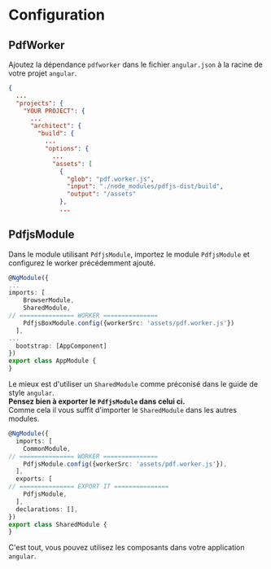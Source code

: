# Configuration

## PdfWorker

Ajoutez la dépendance `pdfworker` dans le fichier `angular.json` à la racine de votre projet `angular`.

```json
{
  ...
  "projects": {
    "YOUR PROJECT": {
      ...
      "architect": {
        "build": {
          ...
          "options": {
            ...
            "assets": [
              { 
                "glob": "pdf.worker.js", 
                "input": "./node_modules/pdfjs-dist/build", 
                "output": "/assets" 
              },
              ...
```

## PdfjsModule 

Dans le module utilisant `PdfjsModule`, importez le module `PdfjsModule` et configurez le worker précédemment ajouté.

```typescript
@NgModule({
...
imports: [
    BrowserModule,
    SharedModule,
// =============== WORKER =============== 
    PdfjsBoxModule.config({workerSrc: 'assets/pdf.worker.js'})
  ],
...
  bootstrap: [AppComponent]
})
export class AppModule {
}
```

Le mieux est d'utiliser un `SharedModule` comme préconisé dans le guide de style `angular`.   
**Pensez bien à exporter le `PdfjsModule` dans celui ci.**   
Comme cela il vous suffit d'importer le `SharedModule` dans les autres modules.

```typescript
@NgModule({
  imports: [
    CommonModule,
// =============== WORKER =============== 
    PdfjsModule.config({workerSrc: 'assets/pdf.worker.js'}),
  ],
  exports: [
// =============== EXPORT IT =============== 
    PdfjsModule,
  ],
  declarations: [],
})
export class SharedModule {
}
```

C'est tout, vous pouvez utilisez les composants dans votre application `angular`.
